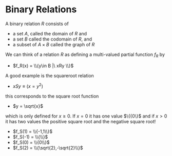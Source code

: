# Binary Relations

A binary relation $R$ consists of
* a set $A$, called the domain of $R$ and
* a set $B$ called the codomain of $R$, and
* a subset of $A\times B$ called the graph of $R$

We can think of a relation $R$ as defining a multi-valued partial function $f_R$
by 
* $f_R(x) = \\{y\in B |\ xRy \\}$

A good example is the squareroot relation 
* $x S y \equiv (x = y^2)$ 

this corresponds to the square root function 
* $y = \sqrt{x}$ 

which is only defined for $x\ge 0$.
If $x=0$ it has one value $\\{{0\\}$
and if $x\gt 0$ it has two values the positive square root and the negative square root!
* $f_S(1) = \\{-1,1\\}$
* $f_S(-1) = \\{\\}$
* $f_S(0) = \\{0\\}$
* $f_S(2) = \\{\sqrt{2},-\sqrt{2}\\}$

  
